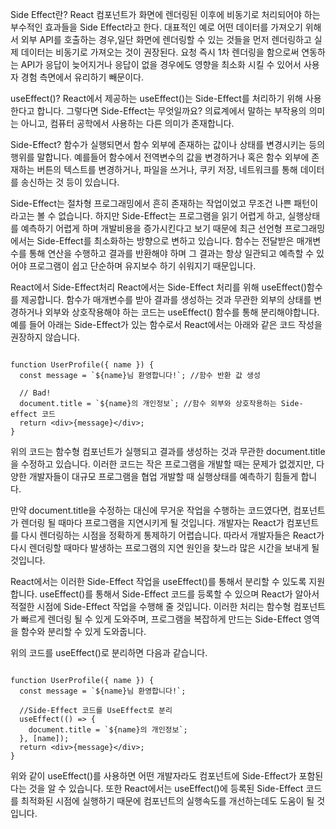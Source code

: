 Side Effect란?
React 컴포넌트가 화면에 렌더링된 이후에
비동기로 처리되어야 하는 부수적인 효과들을 Side Effect라고 한다.
대표적인 예로
어떤 데이터를 가져오기 위해서 외부 API를 호출하는 경우,일단 화면에 렌더링할 수 있는 것들을 먼저 렌더링하고
실제 데이터는 비동기로 가져오는 것이 권장된다.
요청 즉시 1차 렌더링을 함으로써 연동하는 API가 응답이 늦어지거나 응답이 없을 경우에도 영향을 최소화 시킬 수 있어서 사용자 경험 측면에서 유리하기 빼문이다.


useEffect()?
React에서 제공하는 useEffect()는 Side-Effect를 처리하기 위해 사용한다고 합니다. 그렇다면 Side-Effect는 무엇일까요? 의료계에서 말하는 부작용의 의미는 아니고, 컴퓨터 공학에서 사용하는 다른 의미가 존재합니다.

Side-Effect?
함수가 실행되면서 함수 외부에 존재하는 값이나 상태를 변경시키는 등의 행위를 말합니다. 예를들어 함수에서 전역변수의 값을 변경하거나 혹은 함수 외부에 존재하는 버튼의 텍스트를 변경하거나, 파일을 쓰거나, 쿠키 저장, 네트워크를 통해 데이터를 송신하는 것 등이 있습니다.

Side-Effect는 절차형 프로그래밍에서 흔히 존재하는 작업이었고 무조건 나쁜 패턴이라고는 볼 수 없습니다. 하지만 Side-Effect는 프로그램을 읽기 어렵게 하고, 실행상태를 예측하기 어렵게 하며 개발비용을 증가시킨다고 보기 때문에 최근 선언형 프로그래밍에서는 Side-Effect를 최소화하는 방향으로 변하고 있습니다. 함수는 전달받은 매개변수를 통해 연산을 수행하고 결과를 반환해야 하며 그 결과는 항상 일관되고 예측할 수 있어야 프로그램이 쉽고 단순하며 유지보수 하기 쉬워지기 때문입니다. 

React에서 Side-Effect처리
React에서는 Side-Effect 처리를 위해 useEffect()함수를 제공합니다. 함수가 매개변수를 받아 결과를 생성하는 것과 무관한 외부의 상태를 변경하거나 외부와 상호작용해야 하는 코드는 useEffect() 함수를 통해 분리해야합니다. 예를 들어 아래는 Side-Effect가 있는 함수로서 React에서는 아래와 같은 코드 작성을 권장하지 않습니다.

```

function UserProfile({ name }) {
  const message = `${name}님 환영합니다!`; //함수 반환 값 생성

  // Bad!
  document.title = `${name}의 개인정보`; //함수 외부와 상호작용하는 Side-effect 코드
  return <div>{message}</div>;
}

```

위의 코드는 함수형 컴포넌트가 실행되고 결과를 생성하는 것과 무관한 document.title을 수정하고 있습니다. 이러한 코드는 작은 프로그램을 개발할 때는 문제가 없겠지만, 다양한 개발자들이 대규모 프로그램을 협업 개발할 때 실행상태를 예측하기 힘들게 합니다.

만약 document.title을 수정하는 대신에 무거운 작업을 수행하는 코드였다면, 컴포넌트가 렌더링 될 때마다 프로그램을 지연시키게 될 것입니다. 개발자는 React가 컴포넌트를 다시 렌더링하는 시점을 정확하게 통제하기 어렵습니다. 따라서 개발자들은 React가 다시 렌더링할 때마다 발생하는 프로그램의 지연 원인을 찾느라 많은 시간을 보내게 될 것입니다.

React에서는 이러한 Side-Effect 작업을 useEffect()를 통해서 분리할 수 있도록 지원합니다. useEffect()를 통해서 Side-Effect 코드를 등록할 수 있으며 React가 알아서 적절한 시점에 Side-Effect 작업을 수행해 줄 것입니다. 이러한 처리는 함수형 컴포넌트가 빠르게 렌더링 될 수 있게 도와주며, 프로그램을 복잡하게 만드는 Side-Effect 영역을 함수와 분리할 수 있게 도와줍니다.

위의 코드를 useEffect()로 분리하면 다음과 같습니다.

```

function UserProfile({ name }) {
  const message = `${name}님 환영합니다!`;

  //Side-Effect 코드를 UseEffect로 분리
  useEffect(() => {
    document.title = `${name}의 개인정보`; 
  }, [name]);
  return <div>{message}</div>;
}

```

위와 같이 useEffect()를 사용하면 어떤 개발자라도 컴포넌트에 Side-Effect가 포함된 다는 것을 알 수 있습니다. 또한 React에서는 useEffect()에 등록된 Side-Effect 코드를 최적화된 시점에 실행하기 때문에 컴포넌트의 실행속도를 개선하는데도 도움이 될 것입니다.

